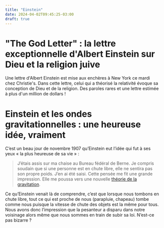 ```yaml
---
title: "Einstein"
date: 2024-04-02T09:45:25-03:00
draft: true
---
```


# "The God Letter" : la lettre exceptionnelle d'Albert Einstein sur Dieu et la religion juive

Une lettre d'Albert Einstein est mise aux enchères à New York ce mardi chez Christie's. Dans cette lettre, celui qui a théorisé la relativité évoque sa conception de Dieu et de la religion. Des paroles rares et une lettre estimée à plus d'un million de dollars !

# **Einstein et les ondes gravitationnelles : une heureuse idée, vraiment**

C’est un beau jour de novembre 1907 qu’Einstein eut l’idée qui fut à ses yeux « la plus heureuse de sa vie » :

> J’étais assis sur ma chaise au Bureau fédéral de Berne. Je compris soudain que si une personne est en chute libre, elle ne sentira pas son propre poids. J’en ai été saisi. Cette pensée me fit une grande impression. Elle me poussa vers une nouvelle [théorie de la gravitation](http://www.aim.ufr-physique.univ-paris7.fr/CHARNOZ/homepage/GRAVITATION/grav7.html).

Ce qu’Einstein venait là de comprendre, c’est que lorsque nous tombons en chute libre, tout ce qui est proche de nous (parapluie, chapeau) tombe comme nous puisque la vitesse de chute des objets est la même pour tous. Nous avons donc l’impression que la pesanteur a disparu dans notre voisinage alors même que nous sommes en train de subir sa loi. N’est-ce pas bizarre ?
